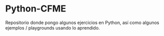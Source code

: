 # Python-CFME
Repositorio donde pongo algunos ejercicios en Python, así como algunos ejemplos / playgrounds usando lo aprendido.
